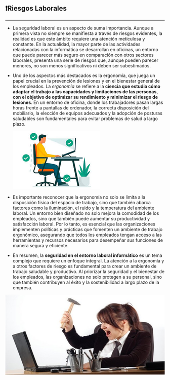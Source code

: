 ## ❗Riesgos Laborales

---

- La seguridad laboral es un aspecto de suma importancia. Aunque a primera vista no siempre se manifiesta a través de riesgos evidentes, la realidad es que este ámbito requiere una atención meticulosa y constante. En la actualidad, la mayor parte de las actividades relacionadas con la informática se desarrollan en oficinas, un entorno que puede parecer más seguro en comparación con otros sectores laborales, presenta una serie de riesgos que, aunque pueden parecer menores, no son menos significativos ni deben ser subestimados.

- Uno de los aspectos más destacados es la ergonomía, que juega un papel crucial en la prevención de lesiones y en el bienestar general de los empleados. La _ergonomía_ se refiere a la **ciencia que estudia cómo adaptar el trabajo a las capacidades y limitaciones de las personas, con el objetivo de optimizar su rendimiento y minimizar el riesgo de lesiones**.
En un entorno de oficina, donde los trabajadores pasan largas horas frente a pantallas de ordenador, la correcta disposición del mobiliario, la elección de equipos adecuados y la adopción de posturas saludables son fundamentales para evitar problemas de salud a largo plazo.

    ![riesgos](img/riesgos_laborales2.jpg)

- Es importante reconocer que la ergonomía no solo se limita a la disposición física del espacio de trabajo, sino que también abarca factores como la iluminación, el ruido y la temperatura del ambiente laboral. Un entorno bien diseñado no solo mejora la comodidad de los empleados, sino que también puede aumentar su productividad y satisfacción laboral. Por lo tanto, es esencial que las organizaciones implementen políticas y prácticas que fomenten un ambiente de trabajo ergonómico, asegurando que todos los empleados tengan acceso a las herramientas y recursos necesarios para desempeñar sus funciones de manera segura y eficiente.

- En resumen, la **seguridad en el entorno laboral informático** es un tema complejo que requiere un enfoque integral. La atención a la ergonomía y a otros factores de riesgo es fundamental para crear un ambiente de trabajo saludable y productivo. Al priorizar la seguridad y el bienestar de los empleados, las organizaciones no solo protegen a su personal, sino que también contribuyen al éxito y la sostenibilidad a largo plazo de la empresa.

![riesgos1](img/riesgos_laborales1.png)
